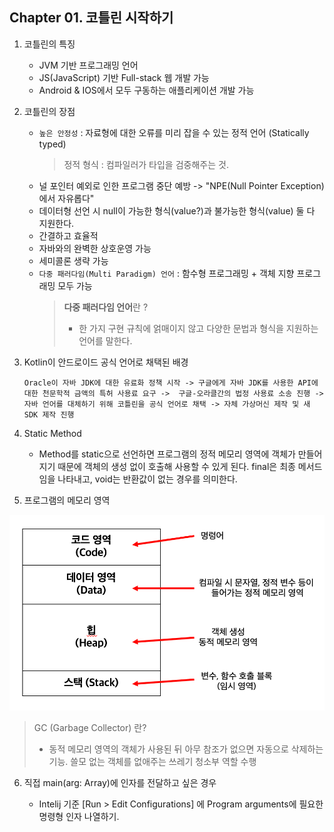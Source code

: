 
## Chapter 01. 코틀린 시작하기

1. 코틀린의 특징
    - JVM 기반 프로그래밍 언어
    - JS(JavaScript) 기반 Full-stack 웹 개발 가능
    - Android & IOS에서 모두 구동하는 애플리케이션 개발 가능
    

2. 코틀린의 장점
    - `높은 안정성` : 자료형에 대한 오류를 미리 잡을 수 있는 정적 언어 (Statically typed)   
       > 정적 형식 : 컴파일러가 타입을 검중해주는 것.
    - 널 포인터 예외로 인한 프로그램 중단 예방 -> "NPE(Null Pointer Exception)에서 자유롭다"
    - 데이터형 선언 시 null이 가능한 형식(value?)과 불가능한 형식(value) 둘 다 지원한다.
    - 간결하고 효율적
    - 자바와의 완벽한 상호운영 가능
    - 세미콜론 생략 가능
    -  `다중 패러다임(Multi Paradigm) 언어` :  함수형 프로그래밍 + 객체 지향 프로그래밍 모두 가능
       > **다중 패러다임 언어**란 ?
       > - 한 가지 구현 규칙에 얽매이지 않고 다양한 문법과 형식을 지원하는 언어를 말한다.
       > 

       
3. Kotlin이 안드로이드 공식 언어로 채택된 배경
   
    `Oracle이 자바 JDK에 대한 유료화 정책 시작 -> 구글에게 자바 JDK를 사용한 API에 대한 천문학적 금액의 특허 사용료 요구 -> 
   구글-오라클간의 법정 사용료 소송 진행 -> 자바 언어를 대체하기 위해 코틀린을 공식 언어로 채택 -> 자체 가상머신 제작 및 새 SDK 제작 진행`
   

4. Static Method
    - Method를 static으로 선언하면 프로그램의 정적 메모리 영역에 객체가 만들어지기 때문에 객체의 생성 없이 호출해 사용할 수 있게 된다.
    final은 최종 메서드임을 나타내고, void는 반환값이 없는 경우를 의미한다.
      

5. 프로그램의 메모리 영역
 
![](../image/chap01.png)

> GC (Garbage Collector) 란?
> - 동적 메모리 영역의 객체가 사용된 뒤 아무 참조가 없으면 자동으로 삭제하는 기능.
> 쓸모 없는 객체를 없애주는 쓰레기 청소부 역할 수행

6. 직접 main(arg: Array<String>)에 인자를 전달하고 싶은 경우
   - Intelij 기준 [Run > Edit Configurations] 에 Program arguments에 필요한 명령형 인자 나열하기.
